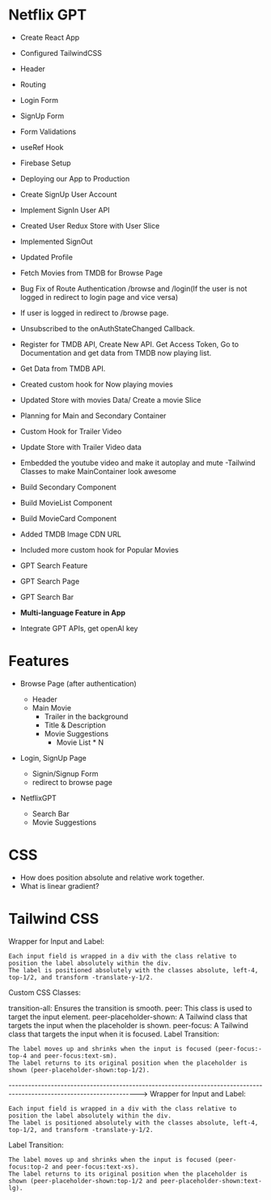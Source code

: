 # Netflix GPT

- Create React App
- Configured TailwindCSS
- Header
- Routing
- Login Form
- SignUp Form
- Form Validations
- useRef Hook
- Firebase Setup
- Deploying our App to Production
- Create SignUp User Account
- Implement SignIn User API
- Created User Redux Store with User Slice
- Implemented SignOut
- Updated Profile
- Fetch Movies from TMDB for Browse Page

- Bug Fix of Route Authentication /browse and /login(If the user is not logged in redirect to login page and vice versa)
- If user is logged in redirect to /browse page.
- Unsubscribed to the onAuthStateChanged Callback.
- Register for TMDB API, Create New API. Get Access Token, Go to Documentation and get data from TMDB now playing list.
- Get Data from TMDB API.
- Created custom hook for Now playing movies
- Updated Store with movies Data/ Create a movie Slice
- Planning for Main and Secondary Container
- Custom Hook for Trailer Video
- Update Store with Trailer Video data
- Embedded the youtube video and make it autoplay and mute
  -Tailwind Classes to make MainContainer look awesome
- Build Secondary Component
- Build MovieList Component
- Build MovieCard Component
- Added TMDB Image CDN URL
- Included more custom hook for Popular Movies
- GPT Search Feature
- GPT Search Page
- GPT Search Bar
- **Multi-language Feature in App**
- Integrate GPT APIs, get openAI key

# Features

- Browse Page (after authentication)
  - Header
  - Main Movie
    - Trailer in the background
    - Title & Description
    - Movie Suggestions
      - Movie List \* N
- Login, SignUp Page

  - Signin/Signup Form
  - redirect to browse page

- NetflixGPT
  - Search Bar
  - Movie Suggestions

# CSS

- How does position absolute and relative work together.
- What is linear gradient?

# Tailwind CSS

Wrapper for Input and Label:

    Each input field is wrapped in a div with the class relative to position the label absolutely within the div.
    The label is positioned absolutely with the classes absolute, left-4, top-1/2, and transform -translate-y-1/2.

Custom CSS Classes:

transition-all: Ensures the transition is smooth.
peer: This class is used to target the input element.
peer-placeholder-shown: A Tailwind class that targets the input when the placeholder is shown.
peer-focus: A Tailwind class that targets the input when it is focused.
Label Transition:

    The label moves up and shrinks when the input is focused (peer-focus:-top-4 and peer-focus:text-sm).
    The label returns to its original position when the placeholder is shown (peer-placeholder-shown:top-1/2).

---------------------------------------------------------------------------------------------------------------------->
Wrapper for Input and Label:

    Each input field is wrapped in a div with the class relative to position the label absolutely within the div.
    The label is positioned absolutely with the classes absolute, left-4, top-1/2, and transform -translate-y-1/2.

Label Transition:

    The label moves up and shrinks when the input is focused (peer-focus:top-2 and peer-focus:text-xs).
    The label returns to its original position when the placeholder is shown (peer-placeholder-shown:top-1/2 and peer-placeholder-shown:text-lg).

